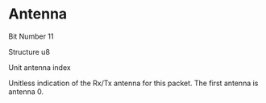 Antenna
=======

Bit Number 11

Structure u8

Unit antenna index

Unitless indication of the Rx/Tx antenna for this packet. The first
antenna is antenna 0.
